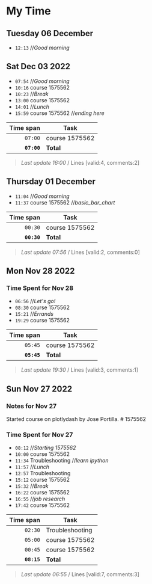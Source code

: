 # My Time

## Tuesday 06 December

- `12:13` //_Good morning_

## Sat Dec 03 2022

- `07:54` //_Good morning_
- `10:16` course 1575562
- `10:23` //_Break_
- `13:00` course 1575562
- `14:01` //_Lunch_
- `15:59` course 1575562 //_ending here_

| Time span          | Task           |
| -----------------: | -------------- |
|          `07:00`   | course 1575562 |
|        **`07:00`** | **Total**      |

> _Last update 16:00_ / Lines [valid:4, comments:2]

## Thursday 01 December

- `11:04` //_Good morning_
- `11:37` course 1575562 //_basic_bar_chart_

| Time span          | Task           |
| -----------------: | -------------- |
|          `00:30`   | course 1575562 |
|        **`00:30`** | **Total**      |

> _Last update 07:56_ / Lines [valid:2, comments:0]

## Mon Nov 28 2022

### Time Spent for Nov 28

- `06:56` //_Let's go!_
- `08:30` course 1575562
- `15:21` //_Errands_
- `19:29` course 1575562

| Time span          | Task           |
| -----------------: | -------------- |
|          `05:45`   | course 1575562 |
|        **`05:45`** | **Total**      |

> _Last update 19:30_ / Lines [valid:3, comments:1]

## Sun Nov 27 2022

### Notes for Nov 27

Started course on plotlydash by Jose Portilla. # 1575562

### Time Spent for Nov 27

- `08:12` //_Starting 1575562_
- `10:00` course 1575562
- `11:34` Troubleshooting //_learn ipython_
- `11:57` //_Lunch_
- `12:57` Troubleshooting
- `15:12` course 1575562
- `15:32` //_Break_
- `16:22` course 1575562
- `16:55` //_job research_
- `17:42` course 1575562

|   Time span | Task            |
| ----------: | --------------- |
|     `02:30` | Troubleshooting |
|     `05:00` | course 1575562  |
|     `00:45` | course 1575562  |
| **`08:15`** | **Total**       |

> _Last update 06:55_ / Lines [valid:7, comments:3]